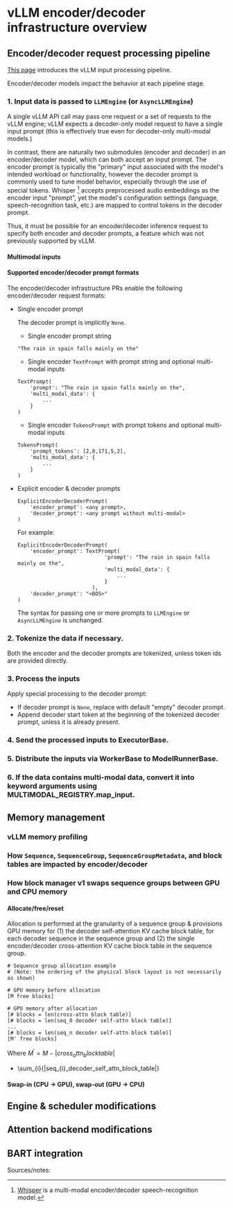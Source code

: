 # vLLM encoder/decoder infrastructure overview

## Encoder/decoder request processing pipeline

[This page](https://docs.vllm.ai/en/latest/dev/input_processing/input_processing_pipeline.html#input-processing-pipeline) introduces the vLLM input processing pipeline.

Encoder/decoder models impact the behavior at each pipeline stage.

### 1. Input data is passed to `LLMEngine` (or `AsyncLLMEngine`)

A single vLLM API call may pass one request or a set of requests to the vLLM engine; vLLM expects a decoder-only model request to have a single input prompt (this is effectively true even for decoder-only multi-modal models.) 

In contrast, there are naturally two submodules (encoder and decoder) in an encoder/decoder model, which can both accept an input prompt. The encoder prompt is typically the "primary" input associated with the model's intended workload or functionality, however the decoder prompt is commonly used to tune model behavior, especially through the use of special tokens. Whisper [^1] accepts preprocessed audio embeddings as the encoder input "prompt", yet the model's configuration settings (language, speech-recognition task, etc.) are mapped to control tokens in the decoder prompt. 

Thus, it must be possible for an encoder/decoder inference request to specify both encoder and decoder prompts, a feature which was not previously supported by vLLM.

#### Multimodal inputs

#### Supported encoder/decoder prompt formats

The encoder/decoder infrastructure PRs enable the following encoder/decoder request formats:

* Single encoder prompt

    The decoder prompt is implicitly `None`.

    * Single encoder prompt string

    ```
    "The rain in spain falls mainly on the"
    ```

    * Single encoder `TextPrompt` with prompt string and optional multi-modal inputs

    ```
    TextPrompt(
        'prompt': "The rain in spain falls mainly on the",
        'multi_modal_data': {
            ...
        }
    )
    ```

    * Single encoder `TokensPrompt` with prompt tokens and optional multi-modal inputs

    ```
    TokensPrompt(
        'prompt_tokens': [2,0,171,5,2],
        'multi_modal_data': {
            ...
        }
    )
    ```

* Explicit encoder & decoder prompts

    ```
    ExplicitEncoderDecoderPrompt(
        'encoder_prompt': <any prompt>,
        'decoder_prompt': <any prompt without multi-modal>
    )
    ```

    For example:

    ```
    ExplicitEncoderDecoderPrompt(
        'encoder_prompt': TextPrompt(
                                'prompt': "The rain in spain falls mainly on the",
                                'multi_modal_data': {
                                    ...
                                }
                            ),
        'decoder_prompt': "<BOS>"
    )
    ```

    The syntax for passing one or more prompts to `LLMEngine` or `AsyncLLMEngine` is unchanged.

### 2. Tokenize the data if necessary.

Both the encoder and the decoder prompts are tokenized, unless token ids are provided directly.

### 3. Process the inputs

Apply special processing to the decoder prompt:
* If decoder prompt is `None`, replace with default "empty" decoder prompt.
* Append decoder start token at the beginning of the tokenized decoder prompt, unless
  it is already present.

### 4. Send the processed inputs to ExecutorBase.

### 5. Distribute the inputs via WorkerBase to ModelRunnerBase.

### 6. If the data contains multi-modal data, convert it into keyword arguments using MULTIMODAL_REGISTRY.map_input.

## Memory management

### vLLM memory profiling

### How `Sequence`, `SequenceGroup`, `SequenceGroupMetadata`, and block tables are impacted by encoder/decoder

### How block manager v1 swaps sequence groups between GPU and CPU memory

#### Allocate/free/reset

Allocation is performed at the granularity of a sequence group & provisions GPU memory for (1) the decoder self-attention KV cache block table, for each decoder sequence in the sequence group and (2) the single encoder/decoder cross-attention KV cache block table in the sequence group.

```
# Sequence group allocation example
# (Note: the ordering of the physical block layout is not necessarily as shown)

# GPU memory before allocation
[M free blocks]

# GPU memory after allocation
[# blocks = len(cross-attn block table)]
[# blocks = len(seq_0 decoder self-attn block table)]
...
[# blocks = len(seq_n decoder self-attn block table)]
[M' free blocks]
```

Where $M^\prime = M - |cross _ attn _ blocktable|$

 - \sum_{i}{|seq_{i}\_decoder\_self\_attn\_block\_table|}

#### Swap-in (CPU -> GPU), swap-out (GPU -> CPU)

## Engine & scheduler modifications

## Attention backend modifications

## BART integration

Sources/notes:

[^1]: [Whisper](https://cdn.openai.com/papers/whisper.pdf) is a multi-modal encoder/decoder speech-recognition model.